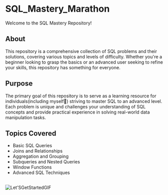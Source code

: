 # SQL_Mastery_Marathon

Welcome to the SQL Mastery Repository!

## About
This repository is a comprehensive collection of SQL problems and their solutions, covering various topics and levels of difficulty. Whether you're a beginner looking to grasp the basics or an advanced user seeking to refine your skills, this repository has something for everyone.

## Purpose
The primary goal of this repository is to serve as a learning resource for individuals(including myself🧑) striving to master SQL to an advanced level. Each problem is unique and challenges your understanding of SQL concepts and provide practical experience in solving real-world data manipulation tasks.

## Topics Covered
- Basic SQL Queries
- Joins and Relationships
- Aggregation and Grouping
- Subqueries and Nested Queries
- Window Functions
- Advanced SQL Techniques

## 
![Let'SGetStartedGIF](https://github.com/HeatTransfer/SQL_Mastery_Marathon/assets/53636141/4530e754-514d-4a9d-8b5a-4dd95c8725cc)

